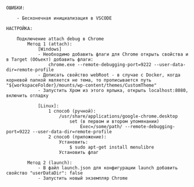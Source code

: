     ОШИБКИ:

        - Бесконечная инициализация в VSCODE

    НАСТРОЙКА:

        Подключение attach debug в Chrome
            Метод 1 (attach):
                [Windows]
                - Необходимо добавить флаги для Chrome открыть свойства и в Target (Объект) добавить флаги: 
                    chrome.exe --remote-debugging-port=9222 --user-data-dir=remote-profile
                - Дописать свойство webRoot - в случае с Docker, когда корневой папкой является не тема, то прописывается путь "${workspaceFolder}/mounts/wp-content/themes/CustomTheme"
                - Запустить Хром из этого ярлыка, открыть localhost:8080, включить отладку

                [Linux]:
                    1 способ (ручной):
                        /usr/share/applications/google-chrome.desktop
                            set (в первом и втором упомянании) 
                                Exec=/some/path/ --remote-debugging-port=9222 --user-data-dir=remote-profile
                    2 способ (приложение):
                        Установить:
                            $ sudo apt-get install menulibre
                        Установить флаг

            Метод 2 (launch):
                - В файл launch.json для конфигурации launch добавить свойство "userDataDir": false
                - Запустить новый экземпляр Chrome
